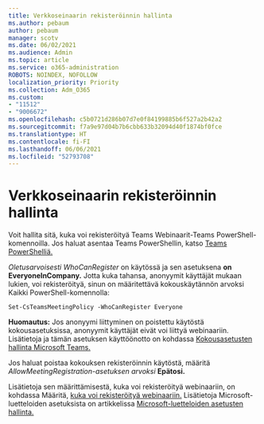 ```yaml
---
title: Verkkoseinaarin rekisteröinnin hallinta
ms.author: pebaum
author: pebaum
manager: scotv
ms.date: 06/02/2021
ms.audience: Admin
ms.topic: article
ms.service: o365-administration
ROBOTS: NOINDEX, NOFOLLOW
localization_priority: Priority
ms.collection: Adm_O365
ms.custom:
- "11512"
- "9006672"
ms.openlocfilehash: c5b0721d286b07d7e0f84199885b6f527a2b42a2
ms.sourcegitcommit: f7a9e97d04b7b6cbb633b32094d40f1874bf0fce
ms.translationtype: HT
ms.contentlocale: fi-FI
ms.lasthandoff: 06/06/2021
ms.locfileid: "52793708"
---
```

# <a name="manage-webinar-registration"></a>Verkkoseinaarin rekisteröinnin hallinta

Voit hallita sitä, kuka voi rekisteröityä Teams Webinaarit-Teams PowerShell-komennoilla. Jos haluat asentaa Teams PowerShellin, katso [Teams PowerShelliä.](/microsoftteams/teams-powershell-install) 

*Oletusarvoisesti WhoCanRegister* on käytössä ja sen asetuksena **on EveryoneInCompany.** Jotta kuka tahansa, anonyymit käyttäjät mukaan lukien, voi  rekisteröityä, sinun on määritettävä kokouskäytännön arvoksi Kaikki PowerShell-komennolla:

`Set-CsTeamsMeetingPolicy -WhoCanRegister Everyone`

**Huomautus:** Jos anonyymi liittyminen on poistettu käytöstä kokousasetuksissa, anonyymit käyttäjät eivät voi liittyä webinaariin. Lisätietoja ja tämän asetuksen käyttöönotto on kohdassa [Kokousasetusten hallinta Microsoft Teams.](/microsoftteams/meeting-settings-in-teams)

Jos haluat poistaa kokouksen rekisteröinnin käytöstä, määritä *AllowMeetingRegistration-asetuksen arvoksi* **Epätosi.**

Lisätietoja sen määrittämisestä, kuka voi rekisteröityä webinaariin, on kohdassa Määritä, [kuka voi rekisteröityä webinaariin.](/microsoftteams/set-up-webinars?source=docs#configure-who-can-register-for-webinars) Lisätietoja Microsoft-luetteloiden asetuksista on artikkelissa [Microsoft-luetteloiden asetusten hallinta.](/sharepoint/control-lists)
